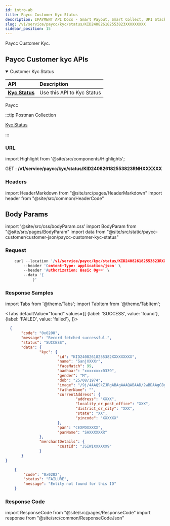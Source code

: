 ```yaml
---
id: intro-ab
title: Paycc Customer Kyc Status 
description: IPAYMENT API Docs - Smart Payout, Smart Collect, UPI Stack, Validation Suite, Aeps, Dmt
slug: /v1/service/paycc/kyc/status/KID240826182553823XXXXXXXXX
sidebar_position: 15
---
```


<p>Paycc Customer Kyc. </p>

## Paycc Customer kyc APIs


<details open>
<summary> Customer Kyc Status</summary>

| API                                                                           | Description                                     |
| :---------------------------------------------------------------------------- | :---------------------------------------------- |
| <a href="/docs/v1/service/paycc/init/kyc">**Kyc Status**</a>| Use this API to Kyc Status

</details>


Paycc

:::tip Postman Collection

<a href="https://www.google.com" target="_blank">Kyc Status</a>

:::

### URL

import Highlight from '@site/src/components/Highlights';

<Highlight className="post">GET</Highlight> : <strong>/v1/service/paycc/kyc/status/KID240826182553823RNHXXXXXX</strong>

### Headers

import HeaderMarkdown from "@site/src/pages/HeaderMarkdown"
import header from "@site/src/common/HeaderCode"

<HeaderMarkdown data={header}/>

## Body Params

import '@site/src/css/bodyParam.css'
import BodyParam from "@site/src/pages/BodyParam"
import data from "@site/src/static/paycc-customer/customer-json/paycc-customer-kyc-status"

<BodyParam data={data}/>

### Request

```c title="Example Request"
    curl --location '/v1/service/paycc/kyc/status/KID240826182553823RXXXXXXXXX' \
        --header 'Content-Type: application/json' \
        --header 'Authorization: Basic Og==' \
        --data '{
            }'
```

### Response Samples

import Tabs from '@theme/Tabs';
import TabItem from '@theme/TabItem';

<Tabs
    defaultValue="found"
    values={[
        {label: 'SUCCESS', value: 'found'},
        {label: 'FAILED', value: 'failed'},
    ]}>

<TabItem value="found">

 ```json
   {
        "code": "0x0200",
        "message": "Record fetched successful.",
        "status": "SUCCESS",
        "data": {
                "kyc": {
                        "id": "KID24082618255382XXXXXXXXX",
                        "name": "SanjXXXXr",
                        "faceMatch": 99,
                        "aadhaar": "xxxxxxxx0339",
                        "gender": "M",
                        "dob": "25/08/1974",
                        "image": "/9j/4AAQSkZJRgABAgAAAQABAAD/2wBDAAgGBgcGBQgHBwcJCQgKDBQNDAsLDBkSEw8UHRofHh0aHBwgJC4nICIsIxwcKDcpLDAxNDQ0Hyc5PTgyPC4zNDL/A7dacFUgUARYNITx2qQg9qYw5zg4oENIH402nfnSHpQBa7UYpe1J1WmAc0D19qXj0oIpDEPH1petKR7Vx/45ooomtkOLtqcM4IYqwxjrkVCwAJ7miipW52boeBkClKKSPUUUUih3lqB24oZVA6GiihDSI/lGeBUbtx29qKKpbkdDU8Lwl9UaXui9K7rUb9dL0d2D/6Q64Re5Jooq29DlqfEZmg6tqv2fN6PtEecZxhx/jXQpPDewkxMD6qRgg+4oopxWpk9SW3k3JhvvLwafIoPNFFTJtNAj//XXXX",
                        "fatherName": "",
                        "currentAddress": {
                                "address": "XXXX",
                                "locality_or_post_office": "XXX",
                                "district_or_city": "XXX",
                                "state": "XX",
                                "pincode": "XXXXXX"
                        },
                        "pan": "CEXPDXXXXX",
                        "panName": "SAXXXXXXR"
                },
                "merchantDetails": {
                        "custId": "JSIWIXXXXXX9"
                }
        }
}
 ```

</TabItem>

<TabItem value="failed">

```json
    {
        "code": "0x0202",
        "status": "FAILURE",
        "message": "Entity not found for this ID"
    }
```

</TabItem>
</Tabs>

### Response Code

import ResponseCode from "@site/src/pages/ResponseCode"
import response from "@site/src/common/ResponseCodeJson"

<ResponseCode data={response}/>
